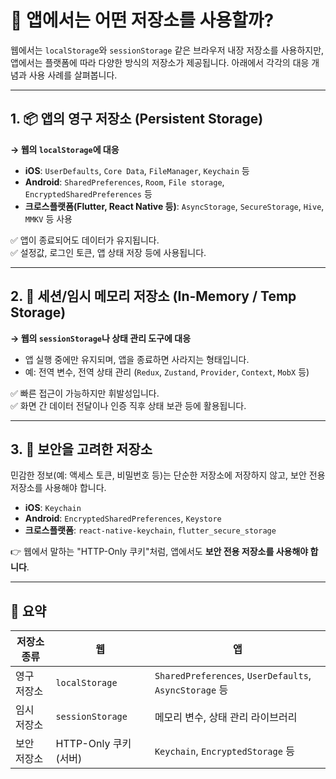 # 📱 앱에서는 어떤 저장소를 사용할까?

웹에서는 `localStorage`와 `sessionStorage` 같은 브라우저 내장 저장소를 사용하지만, 앱에서는 플랫폼에 따라 다양한 방식의 저장소가 제공됩니다. 아래에서 각각의 대응 개념과 사용 사례를 살펴봅니다.

---

## 1. 📦 앱의 영구 저장소 (Persistent Storage)

**→ 웹의 `localStorage`에 대응**

- **iOS**: `UserDefaults`, `Core Data`, `FileManager`, `Keychain` 등
- **Android**: `SharedPreferences`, `Room`, `File storage`, `EncryptedSharedPreferences` 등
- **크로스플랫폼(Flutter, React Native 등)**: `AsyncStorage`, `SecureStorage`, `Hive`, `MMKV` 등 사용

✅ 앱이 종료되어도 데이터가 유지됩니다.  
✅ 설정값, 로그인 토큰, 앱 상태 저장 등에 사용됩니다.

---

## 2. 🧠 세션/임시 메모리 저장소 (In-Memory / Temp Storage)

**→ 웹의 `sessionStorage`나 상태 관리 도구에 대응**

- 앱 실행 중에만 유지되며, 앱을 종료하면 사라지는 형태입니다.
- 예: 전역 변수, 전역 상태 관리 (`Redux`, `Zustand`, `Provider`, `Context`, `MobX` 등)

✅ 빠른 접근이 가능하지만 휘발성입니다.  
✅ 화면 간 데이터 전달이나 인증 직후 상태 보관 등에 활용됩니다.

---

## 3. 🔐 보안을 고려한 저장소

민감한 정보(예: 액세스 토큰, 비밀번호 등)는 단순한 저장소에 저장하지 않고, 보안 전용 저장소를 사용해야 합니다.

- **iOS**: `Keychain`
- **Android**: `EncryptedSharedPreferences`, `Keystore`
- **크로스플랫폼**: `react-native-keychain`, `flutter_secure_storage`

👉 웹에서 말하는 "HTTP-Only 쿠키"처럼, 앱에서도 **보안 전용 저장소를 사용해야 합니다**.

---

## 🧾 요약

| 저장소 종류 | 웹                    | 앱                                                     |
| ----------- | --------------------- | ------------------------------------------------------ |
| 영구 저장소 | `localStorage`        | `SharedPreferences`, `UserDefaults`, `AsyncStorage` 등 |
| 임시 저장소 | `sessionStorage`      | 메모리 변수, 상태 관리 라이브러리                      |
| 보안 저장소 | HTTP-Only 쿠키 (서버) | `Keychain`, `EncryptedStorage` 등                      |
